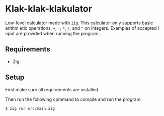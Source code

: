 # Klak-klak-klakulator

Low-level calculator made with `Zig`. This calculator only supports basic arithm
etic operations, `+`, `-`, `*`, `/`, and `^` on integers. Examples of accepted i
nput are provided when running the program.

## Requirements

- Zig

## Setup

First make sure all requirements are installed.

Then run the following command to compile and run the program.

```bash
$ zig run src/main.zig
```
